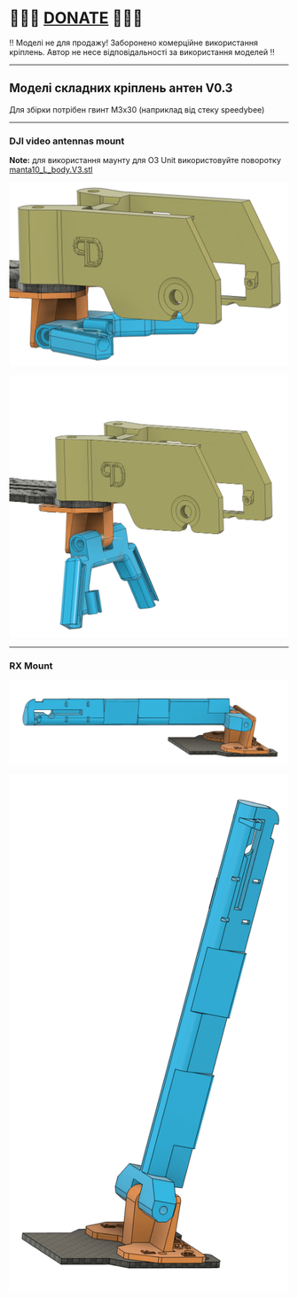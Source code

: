 
# 🍩🍩🍩 [DONATE](https://send.monobank.ua/jar/8GPxyGjM8E) 🍩🍩🍩

‼️ Моделі не для продажу! Заборонено комерційне використання кріплень. Автор не несе відповідальності за використання моделей ‼️

---

## Моделі складних кріплень антен V0.3

Для збірки потрібен гвинт M3x30 (наприклад від стеку speedybee)

---

### DJI video antennas mount

__Note:__ для використання маунту для O3 Unit використовуйте поворотку [manta10_L_body.V3.stl](/FPV_CAMERA_MOUNT/Povorotna/V3/manta10_L_body.V3.stl)

![](/FPV_ANT_mount/manta10/v0.3/media/1.jpg)

![](/FPV_ANT_mount/manta10/v0.3/media/2.jpg)


---

### RX Mount

![](/FPV_ANT_mount/manta10/v0.3/media/3.jpg)

![](/FPV_ANT_mount/manta10/v0.3/media/4.jpg)


